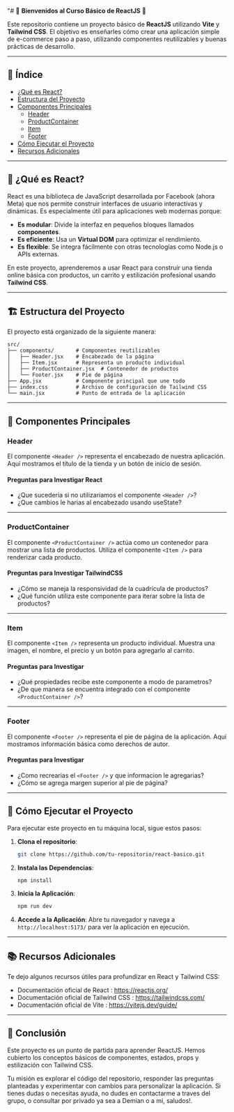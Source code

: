 "# 🚀 **Bienvenidos al Curso Básico de ReactJS** 🚀

Este repositorio contiene un proyecto básico de **ReactJS** utilizando **Vite** y **Tailwind CSS**. El objetivo es enseñarles cómo crear una aplicación simple de e-commerce paso a paso, utilizando componentes reutilizables y buenas prácticas de desarrollo.

---

## 📝 **Índice**

- [¿Qué es React?](#qué-es-react)
- [Estructura del Proyecto](#estructura-del-proyecto)
- [Componentes Principales](#componentes-principales)
   - [Header](#header)
   - [ProductContainer](#productcontainer)
   - [Item](#item)
   - [Footer](#footer)
- [Cómo Ejecutar el Proyecto](#cómo-ejecutar-el-proyecto)
- [Recursos Adicionales](#recursos-adicionales)

---

## 🌟 **¿Qué es React?**

React es una biblioteca de JavaScript desarrollada por Facebook (ahora Meta) que nos permite construir interfaces de usuario interactivas y dinámicas. Es especialmente útil para aplicaciones web modernas porque:

- **Es modular**: Divide la interfaz en pequeños bloques llamados **componentes**.
- **Es eficiente**: Usa un **Virtual DOM** para optimizar el rendimiento.
- **Es flexible**: Se integra fácilmente con otras tecnologías como Node.js o APIs externas.

En este proyecto, aprenderemos a usar React para construir una tienda online básica con productos, un carrito y estilización profesional usando **Tailwind CSS**.

---

## 🏗️ **Estructura del Proyecto**

El proyecto está organizado de la siguiente manera:
```
src/
├── components/       # Componentes reutilizables
│   ├── Header.jsx    # Encabezado de la página
│   ├── Item.jsx      # Representa un producto individual
│   ├── ProductContainer.jsx  # Contenedor de productos
│   └── Footer.jsx    # Pie de página
├── App.jsx           # Componente principal que une todo
├── index.css         # Archivo de configuración de Tailwind CSS
└── main.jsx          # Punto de entrada de la aplicación
```

---

## 🧩 **Componentes Principales**

### **Header**

El componente `<Header />` representa el encabezado de nuestra aplicación. Aquí mostramos el título de la tienda y un botón de inicio de sesión.

#### **Preguntas para Investigar React**
- ¿Que sucederia si no utilizariamos el componente `<Header />`?
- ¿Que cambios le harias al encabezado usando useState?

---

### **ProductContainer**

El componente `<ProductContainer />` actúa como un contenedor para mostrar una lista de productos. Utiliza el componente `<Item />` para renderizar cada producto.

#### **Preguntas para Investigar TailwindCSS**
- ¿Cómo se maneja la responsividad de la cuadrícula de productos?
- ¿Qué función utiliza este componente para iterar sobre la lista de productos?

---

### **Item**

El componente `<Item />` representa un producto individual. Muestra una imagen, el nombre, el precio y un botón para agregarlo al carrito.

#### **Preguntas para Investigar**
- ¿Qué propiedades recibe este componente a modo de parametros?
- ¿De que manera se encuentra integrado con el componente `<ProductContainer />`?

---

### **Footer**

El componente `<Footer />` representa el pie de página de la aplicación. Aquí mostramos información básica como derechos de autor.

#### **Preguntas para Investigar**
- ¿Como recrearias el `<Footer />` y que informacion le agregarias?
- ¿Cómo se agrega margen superior al pie de página?

---

## 🚀 **Cómo Ejecutar el Proyecto**

Para ejecutar este proyecto en tu máquina local, sigue estos pasos:

1. **Clona el repositorio**:
   ```bash
   git clone https://github.com/tu-repositorio/react-basico.git
   ```

2. **Instala las Dependencias**:
   ```bash
   npm install
   ```

3. **Inicia la Aplicación**:
   ```bash
   npm run dev
   ```

4. **Accede a la Aplicación**:
   Abre tu navegador y navega a `http://localhost:5173/` para ver la aplicación en ejecución.

---

## 📚 **Recursos Adicionales**
Te dejo algunos recursos útiles para profundizar en React y Tailwind CSS: 

- Documentación oficial de React : https://reactjs.org/ 
- Documentación oficial de Tailwind CSS : https://tailwindcss.com/ 
- Documentación oficial de Vite : https://vitejs.dev/guide/ 

---
## 🎉 Conclusión  

Este proyecto es un punto de partida para aprender ReactJS. Hemos cubierto los conceptos básicos de componentes, estados, props y estilización con Tailwind CSS.  

Tu misión es explorar el código del repositorio, responder las preguntas planteadas y experimentar con cambios para personalizar la aplicación. Si tienes dudas o necesitas ayuda, no dudes en contactarme a traves del grupo, o consultar por privado ya sea a Demian o a mi, saludos!. 